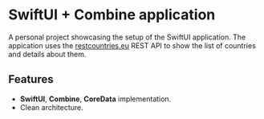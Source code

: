 # SwiftUI + Combine application

A personal project showcasing the setup of the SwiftUI application.
The appication uses the [restcountries.eu](https://restcountries.eu/) REST API to show the list of countries and details about them.

## Features
* **SwiftUI**, **Combine**, **CoreData** implementation.
* Clean architecture.
